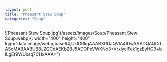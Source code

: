 ```yaml
---
layout: post
title: "Pheasant Stew Soup"
categories: "Soup"
---
```

![Pheasant Stew Soup.jpg](/assets/images/Soup/Pheasant Stew Soup.webp){: width="400" height="400" lqip="data:image/webp;base64,UklGRkgAAABXRUJQVlA4IDwAAADQAQCdASoMABAABUB8JZQCdAEKbZBJ5ADOPeVWKNo3+VrxiyclFek1gzEyHG9+blLgEf9WUxsq7CHxAAA="}

